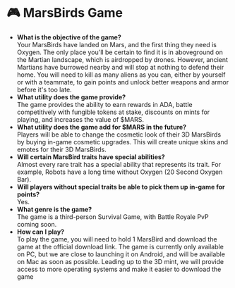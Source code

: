 # 🎮 MarsBirds Game

* **What is the objective of the game?** \
  Your MarsBirds have landed on Mars, and the first thing they need is Oxygen. The only place you'll be certain to find it is in aboveground on the Martian landscape, which is airdropped by drones. However, ancient Martians have burrowed nearby and will stop at nothing to defend their home. You will need to kill as many aliens as you can, either by yourself or with a teammate, to gain points and unlock better weapons and armor before it's too late.
* **What utility does the game provide?** \
  The game provides the ability to earn rewards in ADA, battle competitively with fungible tokens at stake, discounts on mints for playing, and increases the value of $MARS.
* **What utility does the game add for $MARS in the future?** \
  Players will be able to change the cosmetic look of their 3D MarsBirds by buying in-game cosmetic upgrades. This will create unique skins and emotes for their 3D MarsBirds.
* **Will certain MarsBird traits have special abilities?** \
  Almost every rare trait has a special ability that represents its trait. For example, Robots have a long time without Oxygen (20 Second Oxygen Bar).
* **Will players without special traits be able to pick them up in-game for points?** \
  Yes.
* **What genre is the game?** \
  The game is a third-person Survival Game, with Battle Royale PvP coming soon.
* **How can I play?** \
  To play the game, you will need to hold 1 MarsBird and download the game at the official download link. The game is currently only available on PC, but we are close to launching it on Android, and will be available on Mac as soon as possible. Leading up to the 3D mint, we will provide access to more operating systems and make it easier to download the game

